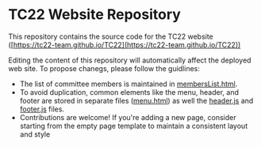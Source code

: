 # TC22 Website Repository

This repository contains the source code for the TC22 website ([https://tc22-team.github.io/TC22](https://tc22-team.github.io/TC22))

Editing the content of this repository will automatically affect the deployed web site. To propose chanegs, please follow the guidlines:
 - The list of committee members is maintained in [membersList.html](membersList.html).
 - To avoid duplication, common elements like the menu, header, and footer are stored in separate files ([menu.html](menu.html)) as well the [header.js](header.js) and [footer.js](footer.js) files.
 - Contributions are welcome! If you're adding a new page, consider starting from the empty page template to maintain a consistent layout and style
